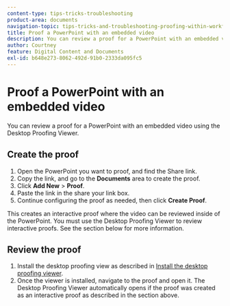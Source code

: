 ```yaml
---
content-type: tips-tricks-troubleshooting
product-area: documents
navigation-topic: tips-tricks-and-troubleshooting-proofing-within-workfront
title: Proof a PowerPoint with an embedded video
description: You can review a proof for a PowerPoint with an embedded video using the Desktop Proofing Viewer.
author: Courtney
feature: Digital Content and Documents
exl-id: b648e273-8062-492d-91b0-2333da095fc5
---
```

# Proof a PowerPoint with an embedded video

You can review a proof for a PowerPoint with an embedded video using the Desktop Proofing Viewer.

## Create the proof

1. Open the PowerPoint you want to proof, and find the Share link. 
1. Copy the link, and go to the **Documents** area to create the proof.
1. Click **Add New** > **Proof**.
1. Paste the link in the share your link box. 
1. Continue configuring the proof as needed, then click **Create Proof**.

This creates an interactive proof where the video can be reviewed inside of the PowerPoint. You must use the Desktop Proofing Viewer to review interactive proofs. See the section below for more information. 

## Review the proof

1. Install the desktop proofing view as described in [Install the desktop proofing viewer](/help/quicksilver/review-and-approve-work/proofing/use-the-desktop-proofing-viewer/installing-desktop-proofing-viewer.md).
1. Once the viewer is installed, navigate to the proof and open it. The Desktop Proofing Viewer automatically opens if the proof was created as an interactive proof as described in the section above.
